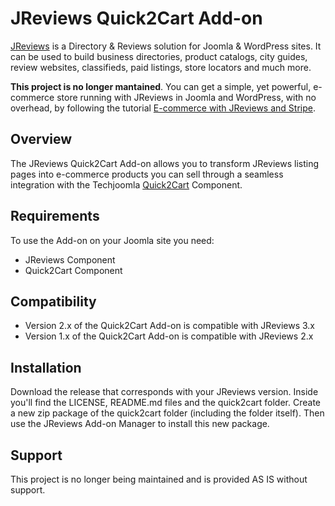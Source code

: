 # JReviews Quick2Cart Add-on

[JReviews](https://www.jreviews.com) is a Directory & Reviews solution for Joomla & WordPress sites. It can be used to build business directories, product catalogs, city guides, review websites, classifieds, paid listings, store locators and much more.

**This project is no longer mantained**. You can get a simple, yet powerful, e-commerce store running with JReviews in Joomla and WordPress, with no overhead, by following the tutorial [E-commerce with JReviews and Stripe](https://www.jreviews.com/blog/ecommerce-with-jreviews-and-stripe).

## Overview

The JReviews Quick2Cart Add-on allows you to transform JReviews listing pages into e-commerce products you can sell through a seamless integration with the Techjoomla [Quick2Cart](https://techjoomla.com/products/quick2cart) Component.

## Requirements

To use the Add-on on your Joomla site you need:
* JReviews Component
* Quick2Cart Component

## Compatibility

* Version 2.x of the Quick2Cart Add-on is compatible with JReviews 3.x
* Version 1.x of the Quick2Cart Add-on is compatible with JReviews 2.x

## Installation

Download the release that corresponds with your JReviews version. Inside you'll find the LICENSE, README.md files and the quick2cart folder. Create a new zip package of the quick2cart folder (including the folder itself). Then use the JReviews Add-on Manager to install this new package.

## Support

This project is no longer being maintained and is provided AS IS without support.
